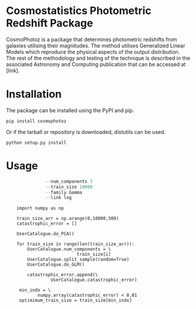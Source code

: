 Cosmostatistics Photometric Redshift Package
============================================

CosmoPhotoz is a package that determines photometric redshifts from galaxies utilising their magnitudes.
The method utilises Generalized Linear Models which reproduce the physical aspects of the output distribution.
The rest of the methodology and testing of the technique is described in the associated Astronomy and Computing
publication that can be accessed at [link].

# Installation

The package can be installed using the PyPI and pip.

`pip install cosmophotoz`

Or if the tarball or repository is downloaded, distutils can be used.

`python setup.py install`


# Usage

```run_glm.py --dataset sample.csv
               --num_components 3
               --train_size 10000
               --family Gamma
               --link log
```


```
    import numpy as np
    
    train_size_arr = np.arange(0,10000,500)
    catastrophic_error = []
   
    UserCatalogue.do_PCA()
    
    for train_size in range(len(train_size_arr)):
    	UserCatalogue.num_components = \
                           train_size[i]
    	UserCatalogue.split_sample(random=True)
    	UserCatalogue.do_GLM()
    	
        catastrophic_error.append(\
                 UserCatalogue.catastrophic_error)
        
     min_indx = \
            numpy.array(catastrophic_error) < 0.01
     optimimum_train_size = train_size[min_indx]
```


